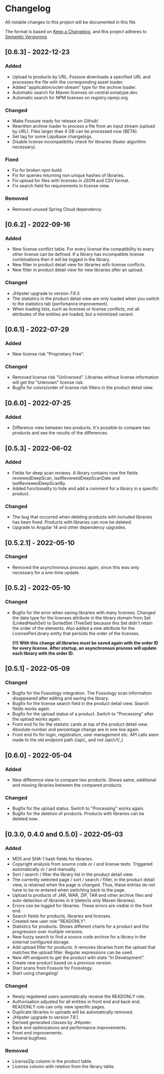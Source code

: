 # Changelog

All notable changes to this project will be documented in this file.

The format is based on [Keep a Changelog](https://keepachangelog.com/en/1.0.0/), and this project adheres
to [Semantic Versioning](https://semver.org/spec/v2.0.0.html).

## [0.6.3] - 2022-12-23

### Added

- Upload to products by URL. Fossure downloads a specified URL and processes the file with the corresponding asset loader.
- Added "application/octet-stream" type for the archive loader.
- Automatic search for Maven licenses on central.sonatype.dev.
- Automatic search for NPM licenses on registry.npmjs.org.

### Changed

- Make Fossure ready for release on Github!
- Rewritten archive loader to process a file from an input stream (upload by URL).
  Files larger than 4 GB can be processed now (BETA).
- Set <validCheckSum> tag for some Liquibase changelogs.
- Disable license incompatibility check for libraries (faster algorithm necessary).

### Fixed

- Fix for broken npm build.
- Fix for queries returning non unique hashes of libraries.
- Fix upload for files with licenses in JSON and CSV format.
- Fix search field for requirements in license view.

### Removed

- Removed unused Spring Cloud dependency

## [0.6.2] - 2022-09-16

### Added

- New license conflict table. For every license the compatibility to every other license can be defined.
  If a library has incompatible license combinations then it will be logged in the library.
- New filter in product detail view for libraries with license conflicts.
- New filter in product detail view for new libraries after an upload.

### Changed

- JHipster upgrade to version 7.9.3.
- The statistics in the product detail view are only loaded when you switch to the statistics tab
  (perfomance improvement).
- When loading lists, such as licenses or license conflicts, not all attributes of the entities are loaded,
  but a minimized variant.

## [0.6.1] - 2022-07-29

### Added

- New license risk "Proprietary Free".

### Changed

- Removed license risk "Unlicensed". Libraries without license information will get the "Unknown" license risk.
- Bugfix for colors/order of license risk filters in the product detail view.

## [0.6.0] - 2022-07-25

### Added

- Difference view between two products. It's possible to compare two products and see the results of the differences.

## [0.5.3] - 2022-06-02

### Added

- Fields for deep scan reviews. A library contains now the fields reviewedDeepScan, lastReviewedDeepScanDate and
  lastReviewedDeepScanBy.
- Added functionality to hide and add a comment for a library in a specific product.

### Changed

- The bug that occurred when deleting products with included libraries has been fixed.
  Products with libraries can now be deleted.
- Upgrade to Angular 14 and other dependency upgrades.

## [0.5.2.1] - 2022-05-10

### Changed

- Removed the asynchronous process again, since this was only necessary for a one-time update.

## [0.5.2] - 2022-05-10

### Changed

- Bugfix for the error when saving libraries with many licenses. Changed the data type for the licenses attribute in the
  library domain from Set (LinkedHashSet) to SortedSet (TreeSet) because this Set didn't retain the order of the elements.
  Also added a new attribute for the LicensePerLibrary entity that persists the order of the licenses.

  **(!!) With this change all libraries must be saved again with the order ID for every license.
  After startup, an asynchronous process will update each library with the order ID.**

## [0.5.1] - 2022-05-09

### Changed

- Bugfix for the Fossology integration. The Fossology scan information disappeared after editing and saving the library.
- Bugfix for the license search field in the product detail view. Search fields works again.
- Bugfix for the upload status of a product. Switch to "Processing" after the upload works again.
- Front end fix for the statistic cards at top of the product detail view. Absolute number and percentage change are in
  one line again.
- Front end fix for login, registration, user management etc. API calls were made to the old endpoint path
  (/api/_ and not /api/v1/_)

## [0.6.0] - 2022-05-04

### Added

- New difference view to compare two products. Shows same, additional and missing libraries between the compared products.

### Changed

- Bugfix for the upload status. Switch to "Processing" works again.
- Bugfix for the deletion of products. Products with libraries can be deleted now.

## [0.3.0, 0.4.0 and 0.5.0] - 2022-05-03

### Added

- MD5 and SHA-1 hash fields for libraries.
- Copyright analysis from source code or / and license texts. Triggered automatically or / and manually.
- Sort / search / filter the library list in the product detail view.
- The currently selected page / sort / search / filter, in the product detail view, is retained when the page is
  changed. Thus, these entries do not have to be re-entered when switching back to the page.
- Upload to products of JAR, WAR, ZIP, TAR and other archive files and auto-detection of libraries in it (detects only Maven libraries).
- Errors can be logged for libraries. These errors are visible in the front end.
- Search fields for products, libraries and licenses.
- Created new user role "READONLY".
- Statistics for products. Shows different charts for a product and the progression over multiple versions.
- New fuzzy search to find a source code archive for a library in the external configured storage.
- Add upload filter for products. It removes libraries from the upload that matches the upload filter.
  Regular expressions can be used.
- New API endpoint to get the product with state "In Development".
- Create new product based on a previous version.
- Start scans from Fossure for Fossology.
- Start using changelog!

### Changed

- Newly registered users automatically receive the READONLY role.
- Authorisation adjusted for all entities in front end and back end. READONLY role can only view specific pages.
- Duplicate libraries in uploads will be automatically removed.
- JHipster upgrade to version 7.8.1.
- Derived generated classes by JHipster.
- Back end optimizations and performance improvements.
- Front end improvements.
- Several bugfixes.

### Removed

- LicenseZip column in the product table.
- License column with relation from the library table.

